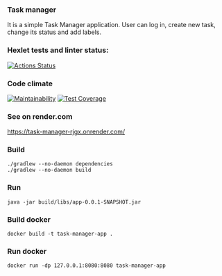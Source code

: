 ### Task manager
It is a simple Task Manager application. User can log in, create new task, change its status and add labels.

### Hexlet tests and linter status:
[![Actions Status](https://github.com/asidowner/java-project-99/actions/workflows/hexlet-check.yml/badge.svg)](https://github.com/asidowner/java-project-99/actions)

### Code climate
[![Maintainability](https://api.codeclimate.com/v1/badges/a259171fb0cc0331ae50/maintainability)](https://codeclimate.com/github/asidowner/java-project-99/maintainability)
[![Test Coverage](https://api.codeclimate.com/v1/badges/a259171fb0cc0331ae50/test_coverage)](https://codeclimate.com/github/asidowner/java-project-99/test_coverage)

### See on render.com
https://task-manager-rjgx.onrender.com/

### Build
```shell
./gradlew --no-daemon dependencies
./gradlew --no-daemon build
```

### Run
```shell
java -jar build/libs/app-0.0.1-SNAPSHOT.jar
```

### Build docker
```shell
docker build -t task-manager-app .
```

### Run docker
```shell
docker run -dp 127.0.0.1:8080:8080 task-manager-app
```

